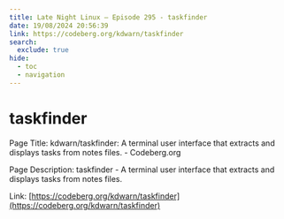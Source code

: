 ```yaml
---
title: Late Night Linux – Episode 295 - taskfinder
date: 19/08/2024 20:56:39
link: https://codeberg.org/kdwarn/taskfinder
search:
  exclude: true
hide:
  - toc
  - navigation
---
```


# taskfinder

Page Title: kdwarn/taskfinder: A terminal user interface that extracts and displays tasks from notes files. - Codeberg.org

Page Description: taskfinder - A terminal user interface that extracts and displays tasks from notes files. 

Link: [https://codeberg.org/kdwarn/taskfinder](https://codeberg.org/kdwarn/taskfinder)